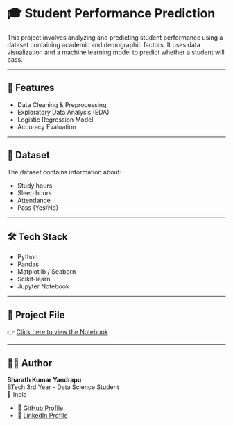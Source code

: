 # 🎓 Student Performance Prediction

This project involves analyzing and predicting student performance using a dataset containing academic and demographic factors. It uses data visualization and a machine learning model to predict whether a student will pass.

---

## 🚀 Features

- Data Cleaning & Preprocessing
- Exploratory Data Analysis (EDA)
- Logistic Regression Model
- Accuracy Evaluation

---

## 📂 Dataset

The dataset contains information about:
- Study hours
- Sleep hours
- Attendance
- Pass (Yes/No)

---

## 🛠️ Tech Stack

- Python
- Pandas
- Matplotlib / Seaborn
- Scikit-learn
- Jupyter Notebook

---

## 📘 Project File

👉 [Click here to view the Notebook](Student_Performance_prediction.ipynb)

---

## 👨‍💻 Author

**Bharath Kumar Yandrapu**  
BTech 3rd Year - Data Science Student  
📍 India

- 🔗 [GitHub Profile](https://github.com/bharathkumar-998)  
- 💼 [LinkedIn Profile](https://www.linkedin.com/in/bharath-kumar-yandrapu-05a8b0356)
